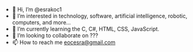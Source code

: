 - 👋 Hi, I’m @esrakoc1
- 👀 I’m interested in technology, software, artificial intelligence, robotic, computers, and more...
- 🌱 I’m currently learning the C, C#, HTML, CSS, JavaScript.
- 💞️ I’m looking to collaborate on ???
- 📫 How to reach me eocesra@gmail.com

<!---
esrakoc1/esrakoc1 is a ✨ special ✨ repository because its `README.md` (this file) appears on your GitHub profile.
You can click the Preview link to take a look at your changes.
--->
